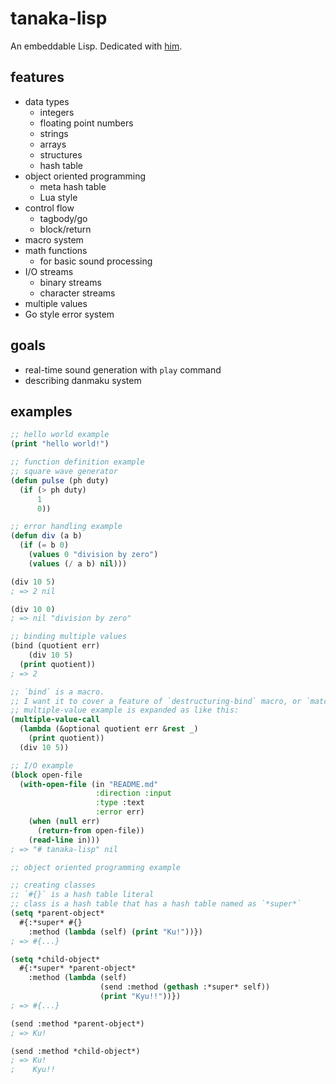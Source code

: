 # tanaka-lisp

An embeddable Lisp. Dedicated with [him](https://oddtaxi.fandom.com/wiki/Hajime_Tanaka).

## features

- data types
    - integers
    - floating point numbers
    - strings
    - arrays
    - structures
    - hash table
- object oriented programming
    - meta hash table
    - Lua style
- control flow
    - tagbody/go
    - block/return
- macro system
- math functions
    - for basic sound processing
- I/O streams
    - binary streams
    - character streams
- multiple values
- Go style error system

## goals

- real-time sound generation with `play` command
- describing danmaku system

## examples

```lisp
;; hello world example
(print "hello world!")
```

```lisp
;; function definition example
;; square wave generator
(defun pulse (ph duty)
  (if (> ph duty)
      1
      0))
```

```lisp
;; error handling example
(defun div (a b)
  (if (= b 0)
    (values 0 "division by zero")
    (values (/ a b) nil)))

(div 10 5)
; => 2 nil

(div 10 0)
; => nil "division by zero"
```

```lisp
;; binding multiple values
(bind (quotient err)
    (div 10 5)
  (print quotient))
; => 2

;; `bind` is a macro.
;; I want it to cover a feature of `destructuring-bind` macro, or `match` macro?
;; multiple-value example is expanded as like this:
(multiple-value-call
  (lambda (&optional quotient err &rest _)
    (print quotient))
  (div 10 5))
```

```lisp
;; I/O example
(block open-file
  (with-open-file (in "README.md"
                   :direction :input
                   :type :text
                   :error err)
    (when (null err)
      (return-from open-file))
    (read-line in)))
; => "# tanaka-lisp" nil
```

```lisp
;; object oriented programming example

;; creating classes
;; `#{}` is a hash table literal
;; class is a hash table that has a hash table named as `*super*`
(setq *parent-object*
  #{:*super* #{}
    :method (lambda (self) (print "Ku!"))})
; => #{...}

(setq *child-object*
  #{:*super* *parent-object*
    :method (lambda (self)
                    (send :method (gethash :*super* self))
                    (print "Kyu!!"))})
; => #{...}

(send :method *parent-object*)
; => Ku!

(send :method *child-object*)
; => Ku!
;    Kyu!!
```
